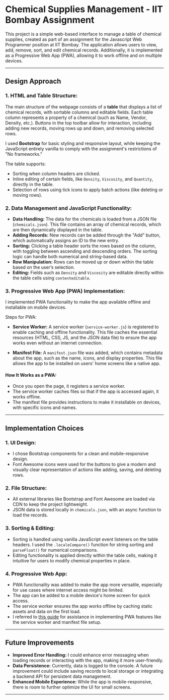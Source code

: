 # Chemical Supplies Management - IIT Bombay Assignment

This project is a simple web-based interface to manage a table of chemical supplies, created as part of an assignment for the Javascript Web Programmer position at IIT Bombay. The application allows users to view, add, remove, sort, and edit chemical records. Additionally, it is implemented as a Progressive Web App (PWA), allowing it to work offline and on multiple devices.

---

## Design Approach

### 1. **HTML and Table Structure:**

The main structure of the webpage consists of a **table** that displays a list of chemical records, with sortable columns and editable fields. Each table column represents a property of a chemical (such as Name, Vendor, Density, etc.). Buttons in the top toolbar allow for interaction, including adding new records, moving rows up and down, and removing selected rows.

I used **Bootstrap** for basic styling and responsive layout, while keeping the JavaScript entirely vanilla to comply with the assignment's restrictions of "No frameworks."

The table supports:
- Sorting when column headers are clicked.
- Inline editing of certain fields, like `Density`, `Viscosity`, and `Quantity`, directly in the table.
- Selection of rows using tick icons to apply batch actions (like deleting or moving rows).

### 2. **Data Management and JavaScript Functionality:**

- **Data Handling:** The data for the chemicals is loaded from a JSON file (`chemicals.json`). This file contains an array of chemical records, which are then dynamically displayed in the table.
- **Adding Records:** New records can be added through the "Add" button, which automatically assigns an ID to the new entry.
- **Sorting:** Clicking a table header sorts the rows based on the column, with toggling between ascending and descending orders. The sorting logic can handle both numerical and string-based data.
- **Row Manipulation:** Rows can be moved up or down within the table based on the user’s selection.
- **Editing:** Fields such as `Density` and `Viscosity` are editable directly within the table cells using `contenteditable`.

### 3. **Progressive Web App (PWA) Implementation:**

I implemented PWA functionality to make the app available offline and installable on mobile devices.

Steps for PWA:
- **Service Worker:** A service worker (`service-worker.js`) is registered to enable caching and offline functionality. This file caches the essential resources (HTML, CSS, JS, and the JSON data file) to ensure the app works even without an internet connection.
  
- **Manifest File:** A `manifest.json` file was added, which contains metadata about the app, such as the name, icons, and display properties. This file allows the app to be installed on users' home screens like a native app.

#### How It Works as a PWA:
- Once you open the page, it registers a service worker.
- The service worker caches files so that if the app is accessed again, it works offline.
- The manifest file provides instructions to make it installable on devices, with specific icons and names.
  
---

## Implementation Choices

### 1. **UI Design:**
   - I chose Bootstrap components for a clean and mobile-responsive design.
   - Font Awesome icons were used for the buttons to give a modern and visually clear representation of actions like adding, saving, and deleting rows.
   
### 2. **File Structure:**
   - All external libraries like Bootstrap and Font Awesome are loaded via CDN to keep the project lightweight.
   - JSON data is stored locally in `chemicals.json`, with an async function to load the records.
   
### 3. **Sorting & Editing:**
   - Sorting is handled using vanilla JavaScript event listeners on the table headers. I used the `.localeCompare()` function for string sorting and `parseFloat()` for numerical comparisons.
   - Editing functionality is applied directly within the table cells, making it intuitive for users to modify chemical properties in place.
   
### 4. **Progressive Web App:**
   - PWA functionality was added to make the app more versatile, especially for use cases where internet access might be limited. 
   - The app can be added to a mobile device's home screen for quick access.
   - The service worker ensures the app works offline by caching static assets and data on the first load.
   - I referred to [this guide](https://tudip.com/blog-post/how-to-turn-a-website-or-web-application-into-pwa-with-example/) for assistance in implementing PWA features like the service worker and manifest file setup.

---

## Future Improvements
- **Improved Error Handling:** I could enhance error messaging when loading records or interacting with the app, making it more user-friendly.
- **Data Persistence:** Currently, data is logged to the console. A future improvement could include saving records to local storage or integrating a backend API for persistent data management.
- **Enhanced Mobile Experience:** While the app is mobile-responsive, there is room to further optimize the UI for small screens.

---




